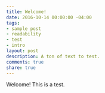```yaml
---
title: Welcome!
date: 2016-10-14 00:00:00 -04:00
tags:
- sample post
- readability
- test
- intro
layout: post
description: A ton of text to test.
comments: true
share: true
---
```


Welcome! This is a test.